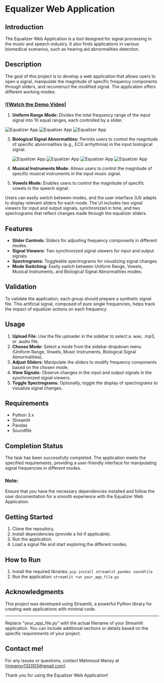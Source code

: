 # Equalizer Web Application

## Introduction

The Equalizer Web Application is a tool designed for signal processing in the music and speech industry. It also finds applications in various biomedical scenarios, such as hearing aid abnormalities detection.

## Description

The goal of this project is to develop a web application that allows users to open a signal, manipulate the magnitude of specific frequency components through sliders, and reconstruct the modified signal. The application offers different working modes:


### [![Watch the Demo Video]](https://clipchamp.com/watch/Mo0L2R7mFch)


1. **Uniform Range Mode:** Divides the total frequency range of the input signal into 10 equal ranges, each controlled by a slider.

   
 ![Equalizer App](Images/NormalImage.jpeg)
   ![Equalizer App](Images/patientimageafterequalizing.jpeg)
   ![Equalizer App](patient_image_paradoxical_abnormality.jpeg)

3. **Biological Signal Abnormalities:** Permits users to control the magnitude of specific abnormalities (e.g., ECG arrhythmia) in the input biological signal.


   ![Equalizer App](Images/Wiggers_Diagram.svg.png)
   ![Equalizer App](Images/NormalSplitS2.jpeg)
   ![Equalizer App](Images/S2HeartImage.png)
  ![Equalizer App](Images/GIFHeartValves.gif)


5. **Musical Instruments Mode:** Allows users to control the magnitude of specific musical instruments in the input music signal.

6. **Vowels Mode:** Enables users to control the magnitude of specific vowels in the speech signal.

   
Users can easily switch between modes, and the user interface (UI) adapts to display relevant sliders for each mode. The UI includes two signal viewers for input and output signals, synchronized in time, and two spectrograms that reflect changes made through the equalizer sliders.

## Features

- **Slider Controls:** Sliders for adjusting frequency components in different modes.
- **Signal Viewers:** Two synchronized signal viewers for input and output signals.
- **Spectrograms:** Toggleable spectrograms for visualizing signal changes.
- **Mode Switching:** Easily switch between Uniform Range, Vowels, Musical Instruments, and Biological Signal Abnormalities modes.

## Validation

To validate the application, each group should prepare a synthetic signal file. This artificial signal, composed of pure single frequencies, helps track the impact of equalizer actions on each frequency.

## Usage

1. **Upload File:** Use the file uploader in the sidebar to select a .wav, .mp3, or .audio file.
2. **Choose Mode:** Select a mode from the sidebar dropdown menu (Uniform Range, Vowels, Music Instruments, Biological Signal Abnormalities).
3. **Adjust Sliders:** Manipulate the sliders to modify frequency components based on the chosen mode.
4. **View Signals:** Observe changes in the input and output signals in the synchronized signal viewers.
5. **Toggle Spectrograms:** Optionally, toggle the display of spectrograms to visualize signal changes.

## Requirements

- Python 3.x
- Streamlit
- Pandas
- Soundfile

## Completion Status
The task has been successfully completed. The application meets the specified requirements, providing a user-friendly interface for manipulating signal frequencies in different modes.

### Note:
Ensure that you have the necessary dependencies installed and follow the user documentation for a smooth experience with the Equalizer Web Application.

## Getting Started
1. Clone the repository.
2. Install dependencies (provide a list if applicable).
3. Run the application.
4. Load a signal file and start exploring the different modes.


## How to Run

1. Install the required libraries: `pip install streamlit pandas soundfile`
2. Run the application: `streamlit run your_app_file.py`

## Acknowledgments

This project was developed using Streamlit, a powerful Python library for creating web applications with minimal code.

---

Replace "your_app_file.py" with the actual filename of your Streamlit application. You can include additional sections or details based on the specific requirements of your project.

## Contact me!

For any issues or questions, contact Mahmoud Mansy at [mmansy132003@gmail.com].

Thank you for using the Equalizer Web Application!





